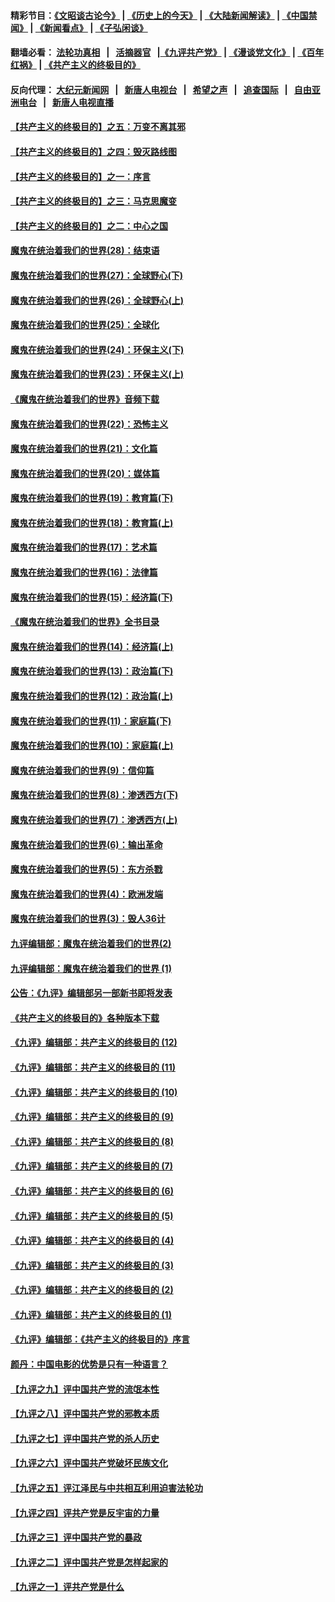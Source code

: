 #### 精彩节目：[《文昭谈古论今》](http://139.180.197.195/wenzhao) | [《历史上的今天》](http://139.180.197.195/today-in-history) | [《大陆新闻解读》](http://139.180.197.195/ntdtv-comedy) | [《中国禁闻》](http://139.180.197.195/ntdtv-news) | [《新闻看点》](http://139.180.197.195/news-insight) | [《子弘闲谈》](http://139.180.197.195/zihongxiantan/) 

 #### 翻墙必看： [法轮功真相](http://139.180.197.195:10000/videos/truth.html) &nbsp;&nbsp;|&nbsp;&nbsp; [活摘器官](http://139.180.197.195:10000/videos/res/Organs/) &nbsp;&nbsp;|[《九评共产党》](http://139.180.197.195:10000/videos/jiuping) | [《漫谈党文化》](http://139.180.197.195:10000/videos/mtdwh) | [《百年红祸》](http://139.180.197.195:10000/videos/bnhh) | [《共产主义的终极目的》](http://139.180.197.195:10000/videos/res/zjmd) 

 #### 反向代理： [大纪元新闻网](http://139.180.197.195:10080/) &nbsp;&nbsp;|&nbsp;&nbsp; [新唐人电视台](http://139.180.197.195:8000/) &nbsp;&nbsp;|&nbsp;&nbsp; [希望之声](http://139.180.197.195:8200/) &nbsp;&nbsp;|&nbsp;&nbsp; [追查国际](http://139.180.197.195:10010/) &nbsp;&nbsp;|&nbsp;&nbsp; [自由亚洲电台](http://139.180.197.195:9800/) &nbsp;&nbsp;|&nbsp;&nbsp; [新唐人电视直播](http://139.180.197.195/) 

#### [【共产主义的终极目的】之五：万变不离其邪](../pages/nsc422/n11091285.md?t=03060936) 

#### [【共产主义的终极目的】之四：毁灭路线图](../pages/nsc422/n11086284.md?t=03060936) 

#### [【共产主义的终极目的】之一：序言](../pages/nsc422/n11086077.md?t=03060936) 

#### [【共产主义的终极目的】之三：马克思魔变](../pages/nsc422/n11061941.md?t=03060936) 

#### [【共产主义的终极目的】之二：中心之国](../pages/nsc422/n11047728.md?t=03060936) 

#### [魔鬼在统治着我们的世界(28)：结束语](../pages/nsc422/n10936246.md?t=03060936) 

#### [魔鬼在统治着我们的世界(27)：全球野心(下)](../pages/nsc422/n10928319.md?t=03060936) 

#### [魔鬼在统治着我们的世界(26)：全球野心(上)](../pages/nsc422/n10900318.md?t=03060936) 

#### [魔鬼在统治着我们的世界(25)：全球化](../pages/nsc422/n10788205.md?t=03060936) 

#### [魔鬼在统治着我们的世界(24)：环保主义(下)](../pages/nsc422/n10695307.md?t=03060936) 

#### [魔鬼在统治着我们的世界(23)：环保主义(上)](../pages/nsc422/n10688613.md?t=03060936) 

#### [《魔鬼在统治着我们的世界》音频下载](../pages/nsc422/n10635553.md?t=03060936) 

#### [魔鬼在统治着我们的世界(22)：恐怖主义](../pages/nsc422/n10614727.md?t=03060936) 

#### [魔鬼在统治着我们的世界(21)：文化篇](../pages/nsc422/n10597706.md?t=03060936) 

#### [魔鬼在统治着我们的世界(20)：媒体篇](../pages/nsc422/n10586579.md?t=03060936) 

#### [魔鬼在统治着我们的世界(19)：教育篇(下)](../pages/nsc422/n10564808.md?t=03060936) 

#### [魔鬼在统治着我们的世界(18)：教育篇(上)](../pages/nsc422/n10526970.md?t=03060936) 

#### [魔鬼在统治着我们的世界(17)：艺术篇](../pages/nsc422/n10499093.md?t=03060936) 

#### [魔鬼在统治着我们的世界(16)：法律篇](../pages/nsc422/n10485969.md?t=03060936) 

#### [魔鬼在统治着我们的世界(15)：经济篇(下)](../pages/nsc422/n10469975.md?t=03060936) 

#### [《魔鬼在统治着我们的世界》全书目录](../pages/nsc422/n10464261.md?t=03060936) 

#### [魔鬼在统治着我们的世界(14)：经济篇(上)](../pages/nsc422/n10457370.md?t=03060936) 

#### [魔鬼在统治着我们的世界(13)：政治篇(下)](../pages/nsc422/n10448270.md?t=03060936) 

#### [魔鬼在统治着我们的世界(12)：政治篇(上)](../pages/nsc422/n10444576.md?t=03060936) 

#### [魔鬼在统治着我们的世界(11)：家庭篇(下)](../pages/nsc422/n10440961.md?t=03060936) 

#### [魔鬼在统治着我们的世界(10)：家庭篇(上)](../pages/nsc422/n10435448.md?t=03060936) 

#### [魔鬼在统治着我们的世界(9)：信仰篇](../pages/nsc422/n10432159.md?t=03060936) 

#### [魔鬼在统治着我们的世界(8)：渗透西方(下)](../pages/nsc422/n10429603.md?t=03060936) 

#### [魔鬼在统治着我们的世界(7)：渗透西方(上)](../pages/nsc422/n10426013.md?t=03060936) 

#### [魔鬼在统治着我们的世界(6)：输出革命](../pages/nsc422/n10421536.md?t=03060936) 

#### [魔鬼在统治着我们的世界(5)：东方杀戮](../pages/nsc422/n10417707.md?t=03060936) 

#### [魔鬼在统治着我们的世界(4)：欧洲发端](../pages/nsc422/n10414890.md?t=03060936) 

#### [魔鬼在统治着我们的世界(3)：毁人36计](../pages/nsc422/n10411583.md?t=03060936) 

#### [九评编辑部：魔鬼在统治着我们的世界(2)](../pages/nsc422/n10410036.md?t=03060936) 

#### [九评编辑部：魔鬼在统治着我们的世界 (1)](../pages/nsc422/n10406825.md?t=03060936) 

#### [公告：《九评》编辑部另一部新书即将发表](../pages/nsc422/n10405104.md?t=03060936) 

#### [《共产主义的终极目的》各种版本下载](../pages/nsc422/n10022138.md?t=03060936) 

#### [《九评》编辑部：共产主义的终极目的 (12)](../pages/nsc422/n9933272.md?t=03060936) 

#### [《九评》编辑部：共产主义的终极目的 (11)](../pages/nsc422/n9924973.md?t=03060936) 

#### [《九评》编辑部：共产主义的终极目的 (10)](../pages/nsc422/n9920883.md?t=03060936) 

#### [《九评》编辑部：共产主义的终极目的 (9)](../pages/nsc422/n9916363.md?t=03060936) 

#### [《九评》编辑部：共产主义的终极目的 (8)](../pages/nsc422/n9912488.md?t=03060936) 

#### [《九评》编辑部：共产主义的终极目的 (7)](../pages/nsc422/n9901176.md?t=03060936) 

#### [《九评》编辑部：共产主义的终极目的 (6)](../pages/nsc422/n9899359.md?t=03060936) 

#### [《九评》编辑部：共产主义的终极目的 (5)](../pages/nsc422/n9893174.md?t=03060936) 

#### [《九评》编辑部：共产主义的终极目的 (4)](../pages/nsc422/n9891246.md?t=03060936) 

#### [《九评》编辑部：共产主义的终极目的 (3)](../pages/nsc422/n9879879.md?t=03060936) 

#### [《九评》编辑部：共产主义的终极目的 (2)](../pages/nsc422/n9876205.md?t=03060936) 

#### [《九评》编辑部：共产主义的终极目的 (1)](../pages/nsc422/n9865857.md?t=03060936) 

#### [《九评》编辑部：《共产主义的终极目的》序言](../pages/nsc422/n9862666.md?t=03060936) 

#### [颜丹：中国电影的优势是只有一种语言？](../pages/nsc422/n9583062.md?t=03060936) 

#### [【九评之九】评中国共产党的流氓本性](../pages/nsc422/n737542.md?t=03060936) 

#### [【九评之八】评中国共产党的邪教本质](../pages/nsc422/n735942.md?t=03060936) 

#### [【九评之七】评中国共产党的杀人历史](../pages/nsc422/n733806.md?t=03060936) 

#### [【九评之六】评中国共产党破坏民族文化](../pages/nsc422/n731667.md?t=03060936) 

#### [【九评之五】评江泽民与中共相互利用迫害法轮功](../pages/nsc422/n730058.md?t=03060936) 

#### [【九评之四】评共产党是反宇宙的力量](../pages/nsc422/n727814.md?t=03060936) 

#### [【九评之三】评中国共产党的暴政](../pages/nsc422/n725597.md?t=03060936) 

#### [【九评之二】评中国共产党是怎样起家的](../pages/nsc422/n723946.md?t=03060936) 

#### [【九评之一】评共产党是什么](../pages/nsc422/n722529.md?t=03060936) 

